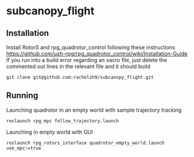 # subcanopy_flight

## Installation
Install RotorS and rpg_quadrotor_control following these instructions https://github.com/uzh-rpg/rpg_quadrotor_control/wiki/Installation-Guide <br />
If you run into a build error regarding an xacro file, just delete the commented out lines in the relevant file and it should build
```
git clone git@github.com:rachelzh9/subcanopy_flight.git
```

## Running
Launching quadrotor in an empty world with sample trajectory tracking
```
roslaunch rpg_mpc follow_trajectory.launch
```
Launching in empty world with GUI
```
roslaunch rpg_rotors_interface quadrotor_empty_world.launch use_mpc:=true
```
